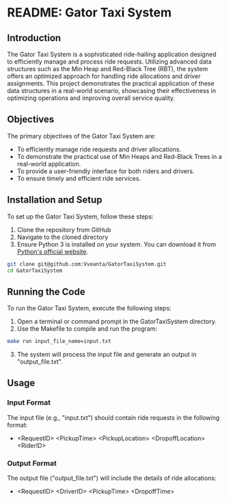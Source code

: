 # README: Gator Taxi System

## Introduction
The Gator Taxi System is a sophisticated ride-hailing application designed to efficiently manage and process ride requests. Utilizing advanced data structures such as the Min Heap and Red-Black Tree (RBT), the system offers an optimized approach for handling ride allocations and driver assignments. This project demonstrates the practical application of these data structures in a real-world scenario, showcasing their effectiveness in optimizing operations and improving overall service quality.

## Objectives
The primary objectives of the Gator Taxi System are:
- To efficiently manage ride requests and driver allocations.
- To demonstrate the practical use of Min Heaps and Red-Black Trees in a real-world application.
- To provide a user-friendly interface for both riders and drivers.
- To ensure timely and efficient ride services.

## Installation and Setup
To set up the Gator Taxi System, follow these steps:
1. Clone the repository from GitHub
2. Navigate to the cloned directory
3. Ensure Python 3 is installed on your system. You can download it from [Python's official website](https://www.python.org/downloads/).
```zsh
git clone git@github.com:Vveanta/GatorTaxiSystem.git
cd GatorTaxiSystem
```

## Running the Code
To run the Gator Taxi System, execute the following steps:
1. Open a terminal or command prompt in the GatorTaxiSystem directory.
2. Use the Makefile to compile and run the program:
```zsh
make run input_file_name=input.txt
```
3. The system will process the input file and generate an output in "output_file.txt".

## Usage

### Input Format
The input file (e.g., "input.txt") should contain ride requests in the following format:
- &lt;RequestID&gt; &lt;PickupTime&gt; &lt;PickupLocation&gt; &lt;DropoffLocation&gt; &lt;RiderID&gt;

### Output Format
The output file ("output_file.txt") will include the details of ride allocations:
- &lt;RequestID&gt; &lt;DriverID&gt; &lt;PickupTime&gt; &lt;DropoffTime&gt;

